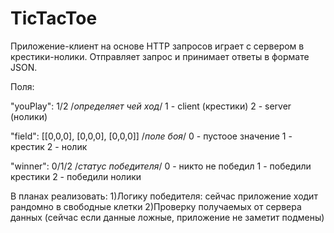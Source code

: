 # TicTacToe
Приложение-клиент на основе HTTP запросов играет с сервером в крестики-нолики. 
Отправляет запрос и принимает ответы в формате JSON. 

Поля: 

"youPlay": 1/2 /*определяет чей ход*/
1 - client (крестики)
2 - server (нолики)

"field": [[0,0,0], [0,0,0], [0,0,0]]  /*поле боя*/ 
0 - пустоое значение
1 - крестик
2 - нолик

"winner": 0/1/2 /*статус победителя*/
0 - никто не победил
1 - победили крестики
2 - победили нолики

В планах реализовать: 
1)Логику победителя: сейчас приложение ходит рандомно в свободные клетки
2)Проверку получаемых от сервера данных (сейчас если данные ложные, приложение не заметит подмены)

